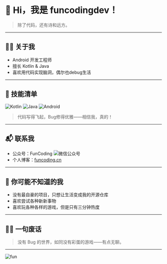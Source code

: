 # 👋 Hi，我是 funcodingdev！

> 除了代码，还有诗和远方。

---

## 🧑‍💻 关于我

- Android 开发工程师
- 擅长 Kotlin & Java
- 喜欢用代码实现脑洞，偶尔也debug生活

---

## 🚀 技能清单

![Kotlin](https://img.shields.io/badge/Kotlin-7F52FF?style=for-the-badge&logo=kotlin&logoColor=white)
![Java](https://img.shields.io/badge/Java-007396?style=for-the-badge&logo=java&logoColor=white)
![Android](https://img.shields.io/badge/Android-3DDC84?style=for-the-badge&logo=android&logoColor=white)

> 代码写得飞起，Bug修得优雅——相信我，真的！

---

## 📬 联系我

- 公众号：FunCoding
  ![微信公众号](https://github.com/funcodingdev/funcodingdev/raw/main/wechat_qrcode.png)
- 个人博客：[funcoding.cn](https://funcoding.cn)

---

## 👀 你可能不知道的我

- 没有最自豪的项目，只想让生活变成我的开源仓库
- 喜欢尝试各种新新事物
- 喜欢玩各种各样的游戏，但是只有三分钟热度

---

## 🏄‍♂️ 一句废话

> 没有 Bug 的世界，如同没有彩蛋的游戏——有点无聊。

---

![fun](https://capsule-render.vercel.app/api?type=waving&color=0:7F52FF,100:3DDC84&height=150&section=footer&text=Happy%20Coding!&fontAlign=70&fontAlignY=40&fontSize=35)
